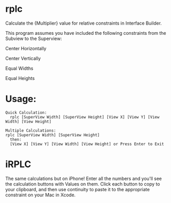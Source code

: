 # rplc
Calculate the {Multiplier} value for relative constraints in Interface Builder.

This program assumes you have included the following constraints from the Subview to the Superview: 

  Center Horizontally
  
  Center Vertically
  
  Equal Widths
  
  Equal Heights
  
  # Usage: 
    Quick Calculation: 
      rplc [SuperView Width] [SuperView Height] [View X] [View Y] [View Width] [View Height] 
    
    Multiple Calculations: 
    rplc [SuperView Width] [SuperView Height] 
      then:
      [View X] [View Y] [View Width] [View Height] or Press Enter to Exit
# iRPLC
  The same calculations but on iPhone! Enter all the numbers and you'll see the calculation buttons with Values on them. Click each button to copy to your clipboard, and then use continuity to paste it to the appropriate constraint on your Mac in Xcode.
